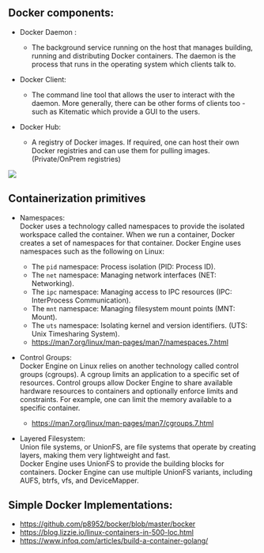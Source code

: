 
## Docker components:

- Docker Daemon :
  - The background service running on the host that manages building, running and distributing Docker containers. The daemon is the process that runs in the operating system which clients talk to.

- Docker Client:
  - The command line tool that allows the user to interact with the daemon. More generally, there can be other forms of clients too - such as Kitematic which provide a GUI to the users.

- Docker Hub:
  - A registry of Docker images. If required, one can host their own Docker registries and can use them for pulling images. (Private/OnPrem registries)

![](https://docs.docker.com/engine/images/architecture.svg)

## Containerization primitives

- Namespaces:  
  Docker uses a technology called namespaces to provide the isolated workspace called the container. When we run a container, Docker creates a set of namespaces for that container.
  Docker Engine uses namespaces such as the following on Linux:
  - The `pid` namespace: Process isolation (PID: Process ID).
  - The `net` namespace: Managing network interfaces (NET: Networking).
  - The `ipc` namespace: Managing access to IPC resources (IPC: InterProcess Communication).
  - The `mnt` namespace: Managing filesystem mount points (MNT: Mount).
  - The `uts` namespace: Isolating kernel and version identifiers. (UTS: Unix Timesharing System).
  - https://man7.org/linux/man-pages/man7/namespaces.7.html

- Control Groups:  
  Docker Engine on Linux relies on another technology called control groups (cgroups). A cgroup limits an application to a specific set of resources. 
  Control groups allow Docker Engine to share available hardware resources to containers and optionally enforce limits and constraints.
  For example, one can limit the memory available to a specific container.
  - https://man7.org/linux/man-pages/man7/cgroups.7.html

- Layered Filesystem:  
  Union file systems, or UnionFS, are file systems that operate by creating layers, making them very lightweight and fast.  
  Docker Engine uses UnionFS to provide the building blocks for containers. Docker Engine can use multiple UnionFS variants, including AUFS, btrfs, vfs, and DeviceMapper.

## Simple Docker Implementations:
- https://github.com/p8952/bocker/blob/master/bocker
- https://blog.lizzie.io/linux-containers-in-500-loc.html
- https://www.infoq.com/articles/build-a-container-golang/
